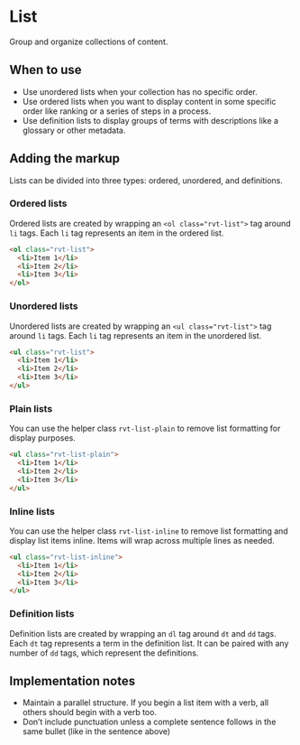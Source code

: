 # List

Group and organize collections of content.

## When to use

- Use unordered lists when your collection has no specific order.
- Use ordered lists when you want to display content in some specific order like ranking or a series of steps in a process.
- Use definition lists to display groups of terms with descriptions like a glossary or other metadata.

## Adding the markup

Lists can be divided into three types: ordered, unordered, and definitions.

### Ordered lists

Ordered lists are created by wrapping an `<ol class="rvt-list">` tag around `li` tags. Each `li` tag represents an item in the ordered list.

```html
<ol class="rvt-list">
  <li>Item 1</li>
  <li>Item 2</li>
  <li>Item 3</li>
</ol>
```

### Unordered lists

Unordered lists are created by wrapping an `<ul class="rvt-list">` tag around `li` tags. Each `li` tag represents an item in the unordered list.

```html
<ul class="rvt-list">
  <li>Item 1</li>
  <li>Item 2</li>
  <li>Item 3</li>
</ul>
```

### Plain lists

You can use the helper class `rvt-list-plain` to remove list formatting for display purposes.

```html
<ul class="rvt-list-plain">
  <li>Item 1</li>
  <li>Item 2</li>
  <li>Item 3</li>
</ul>
```

### Inline lists

You can use the helper class `rvt-list-inline` to remove list formatting and display list items inline. Items will wrap across multiple lines as needed.

```html
<ul class="rvt-list-inline">
  <li>Item 1</li>
  <li>Item 2</li>
  <li>Item 3</li>
</ul>
```

### Definition lists

Definition lists are created by wrapping an `dl` tag around `dt` and `dd` tags. Each `dt` tag represents a term in the definition list. It can be paired with any number of `dd` tags, which represent the definitions.

## Implementation notes

- Maintain a parallel structure. If you begin a list item with a verb, all others should begin with a verb too.
- Don’t include punctuation unless a complete sentence follows in the same bullet (like in the sentence above)
